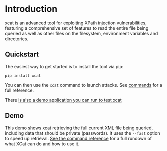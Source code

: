 # Introduction

xcat is an advanced tool for exploiting XPath injection vulnerabilities, featuring a comprehensive 
set of features to read the entire file being queried as well as other files on the filesystem, 
environment variables and directories.

## Quickstart

The easiest way to get started is to install the tool via pip:

`pip install xcat`

You can then use the `xcat` command to launch attacks. 
See [commands](commands.md) for a full reference.

There [is also a demo application you can run to test xcat](https://github.com/orf/xcat_app)

## Demo

This demo shows xcat retrieving the full current XML file being queried, including data that should
be private (passwords). It uses the `--fast` option to speed up retrieval. [See the command reference](commands.md) 
for a full rundown of what XCat can do and how to use it.

<script id="asciicast-216031" src="https://asciinema.org/a/216031.js" async></script>

